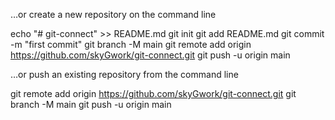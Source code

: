 …or create a new repository on the command line

echo "# git-connect" >> README.md
git init
git add README.md
git commit -m "first commit"
git branch -M main
git remote add origin https://github.com/skyGwork/git-connect.git
git push -u origin main

…or push an existing repository from the command line

git remote add origin https://github.com/skyGwork/git-connect.git
git branch -M main
git push -u origin main
